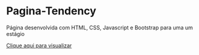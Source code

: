 # Pagina-Tendency
Página desenvolvida com HTML, CSS, Javascript e Bootstrap para uma um estágio 

[Clique aqui para visualizar](https://leonardosaes.github.io/Pagina-Tendency/#home)
